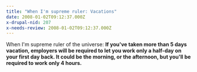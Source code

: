 ```yaml
---
title: "When I'm supreme ruler: Vacations"
date: 2008-01-02T09:12:37.000Z
x-drupal-nid: 207
x-needs-review: 2008-01-02T09:12:37.000Z
---
```

When I'm supreme ruler of the universe: **If you've taken more than 5 days vacation, employers will be required to let you work only a half-day on your first day back. It could be the morning, or the afternoon, but you'll be required to work only 4 hours.**